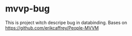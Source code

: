 # mvvp-bug
This is project witch  descripe bug in databinding.  Bases on https://github.com/erikcaffrey/People-MVVM
